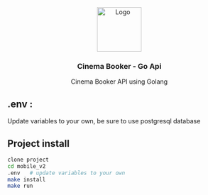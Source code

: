 <div align="center">
  <a>
    <img 
      src="https://cdn3d.iconscout.com/3d/premium/thumb/video-reel-10748479-8725554.png?f=webp"
      alt="Logo" 
      height="100" />
  </a>
  <h3 align="center"> Cinema Booker - Go Api </h3>
  <p align="center">
     Cinema Booker API using Golang
  </p>
</div>



## .env :

Update variables to your own, be sure to use postgresql database

## Project install

```bash
clone project 
cd mobile_v2
.env   # update variables to your own
make install
make run
```
